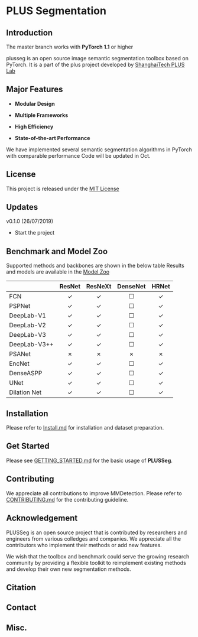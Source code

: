 # PLUS Segmentation

## Introduction
The master branch works with **PyTorch 1.1** or higher

plusseg is an open source image semantic segmentation toolbox based on PyTorch. It is a part of the plus project developed by [ShanghaiTech PLUS Lab](http://plus.sist.shanghaitech.edu.cn)

## Major Features
- **Modular Design**

- **Multiple Frameworks**

- **High Efficiency**

- **State-of-the-art Performance**

We have implemented several semantic segmentation algorithms in PyTorch with comparable performance
Code will be updated in Oct.

## License
This project is released under the [MIT License](LICENSE)

## Updates

v0.1.0 (26/07/2019)
- Start the project

## Benchmark and Model Zoo
Supported methods and backbones are shown in the below table
Results and models are available in the [Model Zoo](MODEL_ZOO.md)

|                    | ResNet   | ResNeXt  | DenseNet | HRNet |
|--------------------|:--------:|:--------:|:--------:|:-----:|
| FCN                | ✓        | ✓        | ☐        |  ✓     |
| PSPNet             | ✓        | ✓        | ☐        |  ✓     |
| DeepLab-V1         | ✓        | ✓        | ☐        |  ✓     |
| DeepLab-V2         | ✓        | ✓        | ☐        |  ✓     |
| DeepLab-V3         | ✓        | ✓        | ☐        |  ✓     |
| DeepLab-V3++       | ✓        | ✓        | ☐        |  ✓     |
| PSANet             | ✗        | ✗        | ✗        |  ✗     |
| EncNet             | ✓        | ✓        | ☐        |  ✓     |
| DenseASPP          | ✓        | ✓        | ☐        |  ✓     |
| UNet               | ✓        | ✓        | ☐        |  ✓     |
| Dilation Net       | ✓        | ✓        | ☐        |  ✓     |

## Installation

Please refer to [Install.md](INSTALL.md) for installation and dataset preparation.

## Get Started
Please see [GETTING_STARTED.md](GETTING_STARTED.md) for the basic usage of **PLUSSeg**.

## Contributing

We appreciate all contributions to improve MMDetection. Please refer to [CONTRIBUTING.md](CONTRIBUTING.md) for the contributing guideline.

## Acknowledgement
PLUSSeg is an open source project that is contributed by researchers and engineers from various colledges and companies. We appreciate all the contributors who implement their methods or add new features.

We wish that the toolbox and benchmark could serve the growing research community by providing a flexible toolkit to reimplement existing methods and develop their own new segmentation methods.

## Citation

## Contact

## Misc.